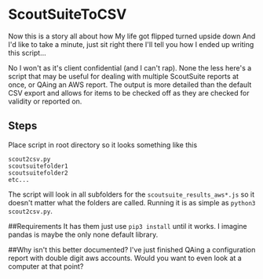 # ScoutSuiteToCSV
Now this is a story all about how
My life got flipped turned upside down
And I'd like to take a minute, just sit right there
I'll tell you how I ended up writing this script...

No I won't as it's client confidential (and I can't rap). None the less here's a script that may be useful for dealing with multiple ScoutSuite reports at once, or QAing an AWS report. The output is more detailed than the default CSV export and allows for items to be checked off as they are checked for validity or reported on.

## Steps
Place script in root directory so it looks something like this
```
scout2csv.py
scoutsuitefolder1
scoutsuitefolder2
etc...
```
The script will look in all subfolders for the `scoutsuite_results_aws*.js` so it doesn't matter what the folders are called. Running it is as simple as `python3 scout2csv.py`.

##Requirements
It has them just use `pip3 install` until it works. I imagine pandas is maybe the only none default library.

##Why isn't this better documented?
I've just finished QAing a configuration report with double digit aws accounts. Would you want to even look at a computer at that point?
